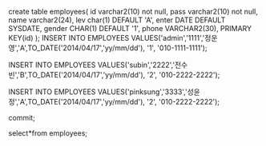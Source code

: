 create table employees(
id varchar2(10) not null,
pass varchar2(10) not null,
name varchar2(24),
lev char(1) DEFAULT 'A',
enter DATE DEFAULT SYSDATE,
gender CHAR(1) DEFAULT '1',
phone VARCHAR2(30),
PRIMARY KEY(id)
);
INSERT INTO EMPLOYEES
VALUES('admin','1111','정운영','A',TO_DATE('2014/04/17','yy/mm/dd'), '1', '010-1111-1111');

INSERT INTO EMPLOYEES
VALUES('subin','2222','전수빈','B',TO_DATE('2014/04/17','yy/mm/dd'), '2', '010-2222-2222');

INSERT INTO EMPLOYEES
VALUES('pinksung','3333','성윤정','A',TO_DATE('2014/04/17','yy/mm/dd'), '2', '010-2222-2222');

 
commit;

select*from employees;